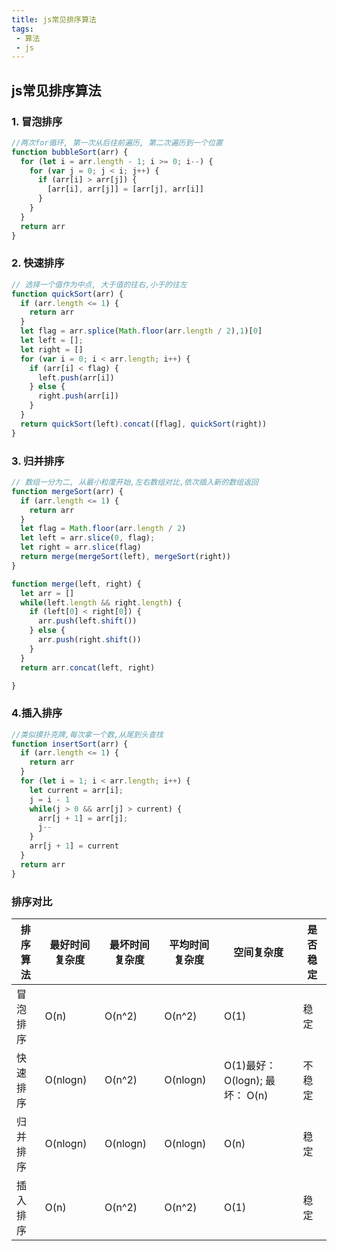 ```yaml
---
title: js常见排序算法
tags: 
 - 算法 
 - js
---
```



## js常见排序算法

### 1. 冒泡排序
    
```javascript
//两次for循环, 第一次从后往前遍历, 第二次遍历到一个位置
function bubbleSort(arr) {
  for (let i = arr.length - 1; i >= 0; i--) {
    for (var j = 0; j < i; j++) {
      if (arr[i] > arr[j]) {
        [arr[i], arr[j]] = [arr[j], arr[i]]
      }
    }
  }
  return arr
}
```

### 2. 快速排序

```javascript
// 选择一个值作为中点, 大于值的往右,小于的往左
function quickSort(arr) {
  if (arr.length <= 1) {
    return arr
  }
  let flag = arr.splice(Math.floor(arr.length / 2),1)[0]
  let left = [];
  let right = []
  for (var i = 0; i < arr.length; i++) {
    if (arr[i] < flag) {
      left.push(arr[i])
    } else {
      right.push(arr[i])
    }
  }
  return quickSort(left).concat([flag], quickSort(right))
}
```


### 3. 归并排序

```javascript
// 数组一分为二, 从最小粒度开始,左右数组对比,依次插入新的数组返回 
function mergeSort(arr) {
  if (arr.length <= 1) {
    return arr
  }
  let flag = Math.floor(arr.length / 2)
  let left = arr.slice(0, flag);
  let right = arr.slice(flag)
  return merge(mergeSort(left), mergeSort(right))
}

function merge(left, right) {
  let arr = []
  while(left.length && right.length) {
    if (left[0] < right[0]) {
      arr.push(left.shift())
    } else {
      arr.push(right.shift())
    }
  }
  return arr.concat(left, right)

}
```


### 4.插入排序

```javascript 
//类似摸扑克牌,每次拿一个数,从尾到头查找
function insertSort(arr) { 
  if (arr.length <= 1) {
    return arr
  }
  for (let i = 1; i < arr.length; i++) {
    let current = arr[i];
    j = i - 1
    while(j > 0 && arr[j] > current) {
      arr[j + 1] = arr[j];
      j--
    }
    arr[j + 1] = current
  }
  return arr
}
```
	
### 排序对比

|  排序算法 | 最好时间复杂度  | 最坏时间复杂度 | 平均时间复杂度 | 空间复杂度 | 是否稳定  | 
|  ------- | ------------ | -------------| ------------ | -------  | ------  | 
|  冒泡排序 | O(n) |  O(n^2) | O(n^2)  | O(1)  | 稳定 |
|  快速排序 | O(nlogn) |  O(n^2) | O(nlogn)  | O(1)最好：O(logn); 最坏： O(n)  | 不稳定 |
|  归并排序 | O(nlogn) |  O(nlogn) | O(nlogn)  | O(n)  | 稳定 |
|  插入排序 | O(n) |  O(n^2) | O(n^2)  | O(1)  | 稳定 |




